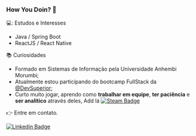 ### How You Doin? 👋

<!--
**RuBrock/RuBrock** is a ✨ _special_ ✨ repository because its `README.md` (this file) appears on your GitHub profile.

Here are some ideas to get you started:

- 🔭 I’m currently working on ...
- 🌱 I’m currently learning ...
- 👯 I’m looking to collaborate on ...
- 🤔 I’m looking for help with ...
- 💬 Ask me about ...
- 📫 How to reach me: ...
- 😄 Pronouns: ...
- ⚡ Fun fact: ...
-->

💻: Estudos e Interesses
- Java / Spring Boot
- ReactJS / React Native


📚 Curiosidades

- Formado em Sistemas de Informação pela Universidade Anhembi Morumbi;
- Atualmente estou participando do bootcamp FullStack da [@DevSuperior](https://devsuperior.com.br);
- Curto muito jogar, aprendo como **trabalhar em equipe**, **ter paciência** e **ser analítico** através deles, Add lá [![Steam Badge](https://img.shields.io/badge/steam-profile-blue)](https://steamcommunity.com/profiles/76561198313377706/)


👉 Entre em contato.

[![Linkedin Badge](https://img.shields.io/badge/-LinkedIn-blue?style=for-the-badge&logo=Linkedin&logoColor=white&link=https://www.linkedin.com/in/biacoelho)](https://www.linkedin.com/in/rubens-b-14b266136/)
